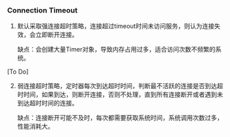 ### Connection Timeout

1. 默认采取强连接超时策略，连接超过timeout时间未访问服务，则认为连接失效，会立即断开连接。

    缺点：会创建大量Timer对象，导致内存占用过多，适合访问次数不频繁的系统。

[To Do]

2. 弱连接超时策略，定时器每次到达超时时间，判断最不活跃的连接是否到达超时时间，如果到达，则断开连接，否则不处理，直到所有连接断开或者遇到未到达超时时间的连接。

    缺点：连接断开可能不及时，每次都需要获取系统时间，系统调用次数过多，性能消耗大。
